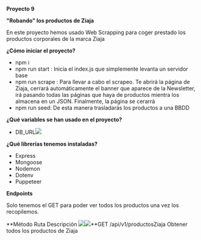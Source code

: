﻿**Proyecto 9**

**"Robando" los productos de Ziaja**      

En este proyecto hemos usado Web Scrapping para coger prestado los productos corporales de la marca Ziaja

**¿Cómo iniciar el proyecto?**

- npm i
- npm run start : Inicia el index.js que simplemente levanta un servidor base
- npm run scrape : Para llevar a cabo el scrapeo. Te abrirá la página de Ziaja, cerrará automáticamente el banner que aparece de la Newsletter, irá pasando todas las páginas que haya de productos mientra los almacena en un JSON. Finalmente, la página se cerarrá
- npm run seed: De esta manera trasladarás los productos a una BBDD

**¿Qué variables se han usado en el proyecto?**

- DB\_URL![](Aspose.Words.5f9d07ff-4e7c-41ba-a474-27219671402d.001.png)

**¿Qué librerías tenemos instaladas?**

- Express
- Mongoose
- Nodemon
- Dotenv
- Puppeteer

**Endpoints**

Solo tenemos el GET para poder ver todos los productos una vez los recopilemos.

**Método Ruta Descripción ![](Aspose.Words.5f9d07ff-4e7c-41ba-a474-27219671402d.002.png)![](Aspose.Words.5f9d07ff-4e7c-41ba-a474-27219671402d.003.png)**GET /api/v1/productosZiaja Obtener todos los productos de Ziaja
